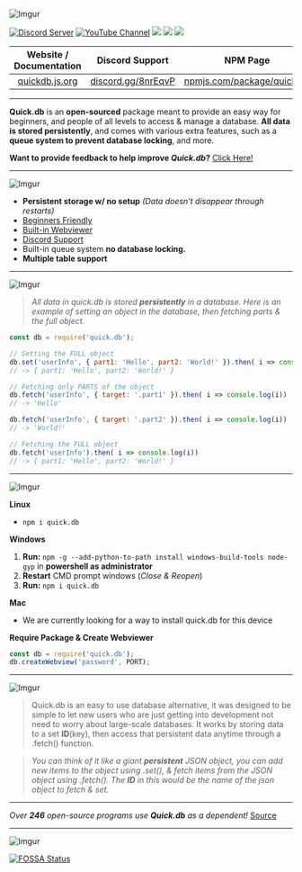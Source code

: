 ![Imgur](https://i.imgur.com/sP1Duq5.png)

<div>
  <p>
    <a href="https://discord.io/plexidev"><img src="https://discordapp.com/api/guilds/343572980351107077/embed.png" alt="Discord Server" /></a>
    <a href="http://www.youtube.com/subscription_center?add_user=TrueXPixels"><img src="https://img.shields.io/badge/Subscribe-YouTube-red.svg" alt="YouTube Channel" /></a>
    <a href="https://app.fossa.io/projects/git%2Bgithub.com%2FTrueXPixels%2Fquick.db?ref=badge_shield" alt="FOSSA Status"><img src="https://app.fossa.io/api/projects/git%2Bgithub.com%2FTrueXPixels%2Fquick.db.svg?type=shield"/></a>
    <a href="https://npm-stat.com/charts.html?package=quick.db"><img src="https://img.shields.io/badge/Downloads-17.1k+-brightgreen.svg"></a>
    <a href="https://GitHub.com/truexpixels/quick.db/stargazers/"><img src="https://img.shields.io/github/stars/truexpixels/quick.db.svg?style=social&label=Star&maxAge=2592000"></a>
  </p>
    

| Website / Documentation | Discord Support | NPM Page |
| :---: | :---: | :---: |
| [quickdb.js.org](https://quickdb.js.org) | [discord.gg/8nrEqvP](https://discord.gg/8nrEqvP) | [npmjs.com/package/quick.db](https://www.npmjs.com/package/quick.db)

</div>

---

**Quick.db** is an **open-sourced** package meant to provide an easy way for beginners, and people of all levels to access & manage a database. **All data is stored persistently**, and comes with various extra features, such as a **queue system to prevent database locking**, and more.

**Want to provide feedback to help improve *Quick.db*?** [Click Here!](https://goo.gl/forms/KgjhQdWrztUfwHLB2)

---

![Imgur](https://i.imgur.com/qDSD8ni.png)
- **Persistent storage w/ no setup** *(Data doesn't disappear through restarts)*
- [Beginners Friendly](https://quickdb.js.org/examples/beginner/storing-updating-and-fetching-numbers.html)
- [Built-in Webviewer](https://quickdb-latest.glitch.me/data/?password=pass111)
- [Discord Support](https://discord.io/plexidev)
- Built-in queue system **no database locking.**
- **Multiple table support**

---

![Imgur](https://i.imgur.com/nmROfQr.png)

> *All data in quick.db is stored **persistently** in a database. Here is an example of setting an object in the database, then fetching parts & the full object.*

```js
const db = require('quick.db');

// Setting the FULL object
db.set('userInfo', { part1: 'Hello', part2: 'World!' }).then( i => console.log(i))
// -> { part1: 'Hello', part2: 'World!' }

// Fetching only PARTS of the object
db.fetch('userInfo', { target: '.part1' }).then( i => console.log(i)) 
// -> 'Hello'

db.fetch('userInfo', { target: '.part2' }).then( i => console.log(i)) 
// -> 'World!'

// Fetching the FULL object
db.fetch('userInfo').then( i => console.log(i))
// -> { part1: 'Hello', part2: 'World!' }
```

---

![Imgur](https://i.imgur.com/t7rqmM7.png)

**Linux**
- `npm i quick.db`

**Windows**
1. **Run:** `npm -g --add-python-to-path install windows-build-tools node-gyp` in **powershell as administrator**
2. **Restart** CMD prompt windows (*Close & Reopen*)
3. **Run:** `npm i quick.db`

**Mac**
- We are currently looking for a way to install quick.db for this device

**Require Package & Create Webviewer**
```js
const db = require('quick.db');
db.createWebview('password', PORT);
```

---

![Imgur](https://i.imgur.com/cFIeOmI.png)

> Quick.db is an easy to use database alternative, it was designed to be simple to let new users who are just getting into development not need to worry about large-scale databases.
It works by storing data to a set **ID**(key), then access that persistent data anytime through a .fetch() function.

> *You can think of it like a giant **persistent** JSON object, you can add new items to the object using .set(), & fetch items from the JSON object using .fetch(). The **ID** in this would be the name of the json object to fetch & set.*

---

*Over **246** open-source programs use **Quick.db** as a dependent!* [Source](https://github.com/TrueXPixels/quick.db/network/dependents)

---

![Imgur](https://i.imgur.com/ATgaVo4.png)

[![FOSSA Status](https://app.fossa.io/api/projects/git%2Bgithub.com%2FTrueXPixels%2Fquick.db.svg?type=large)](https://app.fossa.io/projects/git%2Bgithub.com%2FTrueXPixels%2Fquick.db?ref=badge_large)
